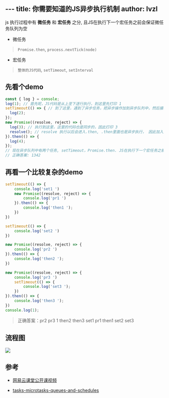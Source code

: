 ﻿﻿---
title: 你需要知道的JS异步执行机制
author: lvzl
---

js 执行过程中有 **微任务** 和 **宏任务** 之分, 且JS在执行下一个宏任务之前会保证微任务队列为空

- 微任务
> `Promise.then`, `process.nextTick(node)`
- 宏任务
> `整体的JS代码`, `setTimeout`, `setInterval`


## 先看个demo

```javascript
const { log } = console;
log(1); // 首先呢，JS代码是从上至下逐行执行，到这里先打印 1
setTimeout(() => { // 到了这里，遇到了异步任务，把异步操作加到异步队列中，然后接着往下执行JS代码
  log(2);
});
new Promise((resolve, reject) => { 
  log(3); // 执行到这里，这里的代码也是同步的，因此打印 3
  resolve(); // resolve 执行以后会进入.then, .then里面也是异步执行， 因此加入异步队列，整个的JS代码第一次就执行完了
}).then(() => {
  log(4);
});
// 现在异步队列中有两个任务, setTimeout，Promise.then. JS在执行下一个宏任务之前会保证微任务队列为空，因此会先打印 4, 再打印 2
// 正确答案: 1342
```

## 再看一个比较复杂的demo

```js
setTimeout(() => {
    console.log('set1 ')
    new Promise((resolve, reject) => {
        console.log('pr1 ')
    }).then(() => {
        console.log('then1 ');
    })
})

setTimeout(() => {
    console.log('set2 ')
})

new Promise((resolve, reject) => {
    console.log('pr2 ')
}).then(() => {
    console.log('then2 ');
})

new Promise((resolve, reject) => {
    console.log('pr3 ')
    setTimeout(() => {
        console.log('set3 ');
    })
}).then(() => {
    console.log('then3 ');
})
console.log(1);
```

> 正确答案：pr2 pr3 1 then2 then3 set1 pr1 then1 set2 set3

## 流程图
<img src="@pic/js-excute.svg" />

## 参考

- [网易云课堂公开课视频](https://study.163.com/course/courseLearn.htm?courseId=1210407064)

- [tasks-microtasks-queues-and-schedules](https://jakearchibald.com/2015/tasks-microtasks-queues-and-schedules)